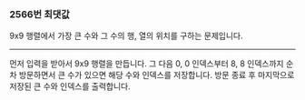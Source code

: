 ### 2566번 최댓값

9x9 행렬에서 가장 큰 수와 그 수의 행, 열의 위치를 구하는 문제입니다.

---

먼저 입력을 받아서 9x9 행렬을 만듭니다. 그 다음 0, 0 인덱스부터 8, 8 인덱스까지 순차 방문하면서 큰 수가 있으면 해당 수와 인덱스를 저장합니다. 방문 종료 후 마지막으로 저장된 큰 수와 인덱스를 출력합니다.
